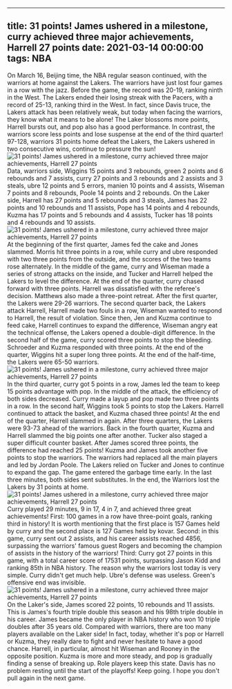 
---
title: 31 points! James ushered in a milestone, curry achieved three major achievements, Harrell 27 points
date: 2021-03-14 00:00:00
tags:  NBA
---
On March 16, Beijing time, the NBA regular season continued, with the warriors at home against the Lakers. The warriors have just lost four games in a row with the jazz. Before the game, the record was 20-19, ranking ninth in the West. The Lakers ended their losing streak with the Pacers, with a record of 25-13, ranking third in the West. In fact, since Davis truce, the Lakers attack has been relatively weak, but today when facing the warriors, they know what it means to be alone! The Laker blossoms more points, Harrell bursts out, and pop also has a good performance. In contrast, the warriors score less points and lose suspense at the end of the third quarter! 97-128, warriors 31 points home defeat the Lakers, the Lakers ushered in two consecutive wins, continue to pressure the sun!
![31 points! James ushered in a milestone, curry achieved three major achievements, Harrell 27 points](fa22ced9-bc50-411e-849c-30e12a9a72d0.gif)
Data, warriors side, Wiggins 15 points and 3 rebounds, green 2 points and 6 rebounds and 7 assists, curry 27 points and 3 rebounds and 2 assists and 3 steals, ubre 12 points and 5 errors, manien 10 points and 4 assists, Wiseman 7 points and 8 rebounds, Poole 14 points and 2 rebounds. On the Laker side, Harrell has 27 points and 5 rebounds and 3 steals, James has 22 points and 10 rebounds and 11 assists, Pope has 14 points and 4 rebounds, Kuzma has 17 points and 5 rebounds and 4 assists, Tucker has 18 points and 4 rebounds and 10 assists.
![31 points! James ushered in a milestone, curry achieved three major achievements, Harrell 27 points](b07d7924-2d22-4ea2-9881-543573788931.gif)
At the beginning of the first quarter, James fed the cake and Jones slammed. Morris hit three points in a row, while curry and ubre responded with two three points from the outside, and the scores of the two teams rose alternately. In the middle of the game, curry and Wiseman made a series of strong attacks on the inside, and Tucker and Harrell helped the Lakers to level the difference. At the end of the quarter, curry chased forward with three points. Harrell was dissatisfied with the referee's decision. Matthews also made a three-point retreat. After the first quarter, the Lakers were 29-26 warriors. The second quarter back, the Lakers attack Harrell, Harrell made two fouls in a row, Wiseman wanted to respond to Harrell, the result of violation. Since then, Jen and Kuzma continue to feed cake, Harrell continues to expand the difference, Wiseman angry eat the technical offense, the Lakers opened a double-digit difference. In the second half of the game, curry scored three points to stop the bleeding. Schroeder and Kuzma responded with three points. At the end of the quarter, Wiggins hit a super long three points. At the end of the half-time, the Lakers were 65-50 warriors.
![31 points! James ushered in a milestone, curry achieved three major achievements, Harrell 27 points](b6e34570-8d17-4571-b5f2-e4e6212c1fec.gif)
In the third quarter, curry got 5 points in a row, James led the team to keep 15 points advantage with pop. In the middle of the attack, the efficiency of both sides decreased. Curry made a layup and pop made two three points in a row. In the second half, Wiggins took 5 points to stop the Lakers. Harrell continued to attack the basket, and Kuzma chased three points! At the end of the quarter, Harrell slammed in again. After three quarters, the Lakers were 93-73 ahead of the warriors. Back in the fourth quarter, Kuzma and Harrell slammed the big points one after another. Tucker also staged a super difficult counter basket. After James scored three points, the difference had reached 25 points! Kuzma and James took another five points to stop the warriors. The warriors had replaced all the main players and led by Jordan Poole. The Lakers relied on Tucker and Jones to continue to expand the gap. The game entered the garbage time early. In the last three minutes, both sides sent substitutes. In the end, the Warriors lost the Lakers by 31 points at home.
![31 points! James ushered in a milestone, curry achieved three major achievements, Harrell 27 points](17cdd397-9eee-424c-9de1-cd13506bbce5.gif)
Curry played 29 minutes, 9 in 17, 4 in 7, and achieved three great achievements! First: 100 games in a row have three-point goals, ranking third in history! It is worth mentioning that the first place is 157 Games held by curry and the second place is 127 Games held by kovar. Second: in this game, curry sent out 2 assists, and his career assists reached 4856, surpassing the warriors' famous guest Rogers and becoming the champion of assists in the history of the warriors! Third: Curry got 27 points in this game, with a total career score of 17531 points, surpassing Jason Kidd and ranking 85th in NBA history. The reason why the warriors lost today is very simple. Curry didn't get much help. Ubre's defense was useless. Green's offensive end was invisible.
![31 points! James ushered in a milestone, curry achieved three major achievements, Harrell 27 points](3db7b05e-7f14-4340-8fd2-3ffbd5376139.gif)
On the Laker's side, James scored 22 points, 10 rebounds and 11 assists. This is James's fourth triple double this season and his 98th triple double in his career. James became the only player in NBA history who won 10 triple doubles after 35 years old. Compared with warriors, there are too many players available on the Laker side! In fact, today, whether it's pop or Harrell or Kuzma, they really dare to fight and never hesitate to have a good chance. Harrell, in particular, almost hit Wiseman and Rooney in the opposite position. Kuzma is more and more steady, and pop is gradually finding a sense of breaking up. Role players keep this state. Davis has no problem resting until the start of the playoffs! Keep going. I hope you don't pull again in the next game.